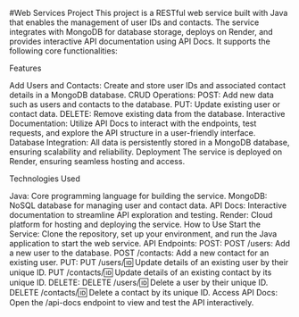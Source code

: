 #Web Services Project
This project is a RESTful web service built with Java that enables the management of user IDs and contacts. The service integrates with MongoDB for database storage, deploys on Render, and provides interactive API documentation using API Docs. It supports the following core functionalities:

Features

Add Users and Contacts: Create and store user IDs and associated contact details in a MongoDB database.
CRUD Operations:
POST: Add new data such as users and contacts to the database.
PUT: Update existing user or contact data.
DELETE: Remove existing data from the database.
Interactive Documentation: Utilize API Docs to interact with the endpoints, test requests, and explore the API structure in a user-friendly interface.
Database Integration: All data is persistently stored in a MongoDB database, ensuring scalability and reliability.
Deployment
The service is deployed on Render, ensuring seamless hosting and access.

Technologies Used

Java: Core programming language for building the service.
MongoDB: NoSQL database for managing user and contact data.
API Docs: Interactive documentation to streamline API exploration and testing.
Render: Cloud platform for hosting and deploying the service.
How to Use
Start the Service: Clone the repository, set up your environment, and run the Java application to start the web service.
API Endpoints:
POST:
POST /users: Add a new user to the database.
POST /contacts: Add a new contact for an existing user.
PUT:
PUT /users/:id: Update details of an existing user by their unique ID.
PUT /contacts/:id: Update details of an existing contact by its unique ID.
DELETE:
DELETE /users/:id: Delete a user by their unique ID.
DELETE /contacts/:id: Delete a contact by its unique ID.
Access API Docs: Open the /api-docs endpoint to view and test the API interactively.
